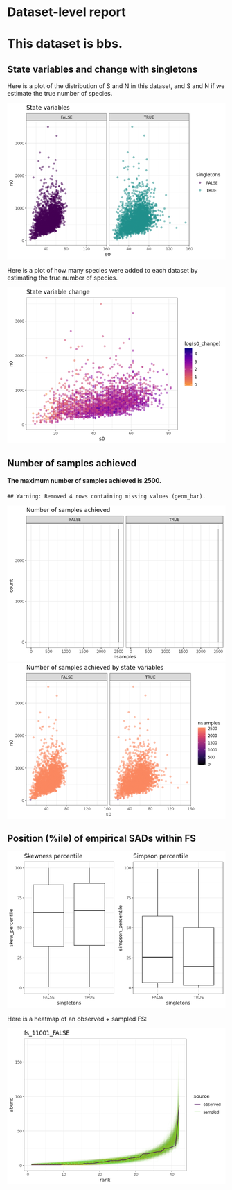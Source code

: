 Dataset-level report
================

This dataset is bbs.
====================

State variables and change with singletons
------------------------------------------

Here is a plot of the distribution of S and N in this dataset, and S and N if we estimate the true number of species.

![](bbs_report_files/figure-markdown_github/statevars-1.png)

Here is a plot of how many species were added to each dataset by estimating the true number of species.

![](bbs_report_files/figure-markdown_github/sv%20change-1.png)

Number of samples achieved
--------------------------

#### The maximum number of samples achieved is 2500.

    ## Warning: Removed 4 rows containing missing values (geom_bar).

![](bbs_report_files/figure-markdown_github/plot%20nb%20samples-1.png)![](bbs_report_files/figure-markdown_github/plot%20nb%20samples-2.png)

Position (%ile) of empirical SADs within FS
-------------------------------------------

![](bbs_report_files/figure-markdown_github/empirical%20positions-1.png)

Here is a heatmap of an observed + sampled FS:

![](bbs_report_files/figure-markdown_github/example%20heatmap-1.png)
